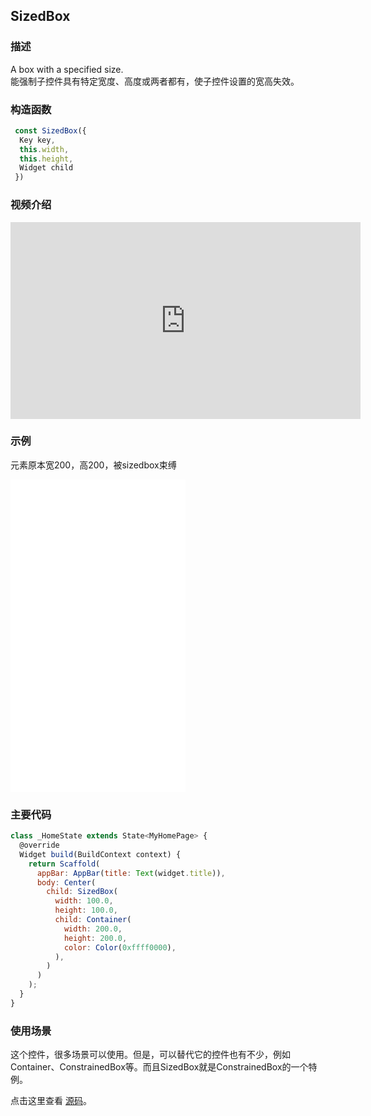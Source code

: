 ## SizedBox

### 描述
A box with a specified size.  
能强制子控件具有特定宽度、高度或两者都有，使子控件设置的宽高失效。


### 构造函数
```javascript
 const SizedBox({
  Key key,
  this.width,
  this.height,
  Widget child
 })
```
### 视频介绍
<iframe width="560" height="315" src="https://www.youtube.com/embed/EHPu_DzRfqA" frameborder="0" allow="accelerometer; autoplay; encrypted-media; gyroscope; picture-in-picture" allowfullscreen></iframe>

### 示例  
元素原本宽200，高200，被sizedbox束缚
<iframe src="./web/index.html" width="280px" height="500px" frameborder="0" scrolling="no"></iframe>

### 主要代码
```javascript
class _HomeState extends State<MyHomePage> {
  @override
  Widget build(BuildContext context) {
    return Scaffold(
      appBar: AppBar(title: Text(widget.title)),
      body: Center(
        child: SizedBox(
          width: 100.0,
          height: 100.0,
          child: Container(
            width: 200.0,
            height: 200.0,
            color: Color(0xffff0000),
          ),
        )
      )
    );
  }
}
```
### 使用场景
这个控件，很多场景可以使用。但是，可以替代它的控件也有不少，例如Container、ConstrainedBox等。而且SizedBox就是ConstrainedBox的一个特例。

点击这里查看 [源码](./web/main.dart)。

